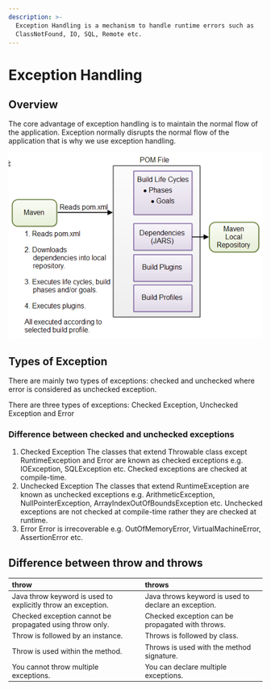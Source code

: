 ```yaml
---
description: >-
  Exception Handling is a mechanism to handle runtime errors such as
  ClassNotFound, IO, SQL, Remote etc.
---
```


# Exception Handling

## Overview

The core advantage of exception handling is to maintain the normal flow of the application. Exception normally disrupts the normal flow of the application that is why we use exception handling.

![Hierarchy of Java Exception classes](../.gitbook/assets/image%20%2813%29.png)

## Types of Exception

There are mainly two types of exceptions: checked and unchecked where error is considered as unchecked exception. 

There are three types of exceptions: Checked Exception, Unchecked Exception and Error

### Difference between checked and unchecked exceptions 

1. Checked Exception The classes that extend Throwable class except RuntimeException and Error are known as checked exceptions e.g. IOException, SQLException etc. Checked exceptions are checked at compile-time.
2. Unchecked Exception The classes that extend RuntimeException are known as unchecked exceptions e.g. ArithmeticException, NullPointerException, ArrayIndexOutOfBoundsException etc. Unchecked exceptions are not checked at compile-time rather they are checked at runtime.
3. Error Error is irrecoverable e.g. OutOfMemoryError, VirtualMachineError, AssertionError etc.

## Difference between throw and throws

| throw | throws |
| :--- | :--- |
| Java throw keyword is used to explicitly throw an exception. | Java throws keyword is used to declare an exception. |
| Checked exception cannot be propagated using throw only. | Checked exception can be propagated with throws. |
| Throw is followed by an instance. | Throws is followed by class. |
| Throw is used within the method. | Throws is used with the method signature. |
| You cannot throw multiple exceptions. | You can declare multiple exceptions. |



